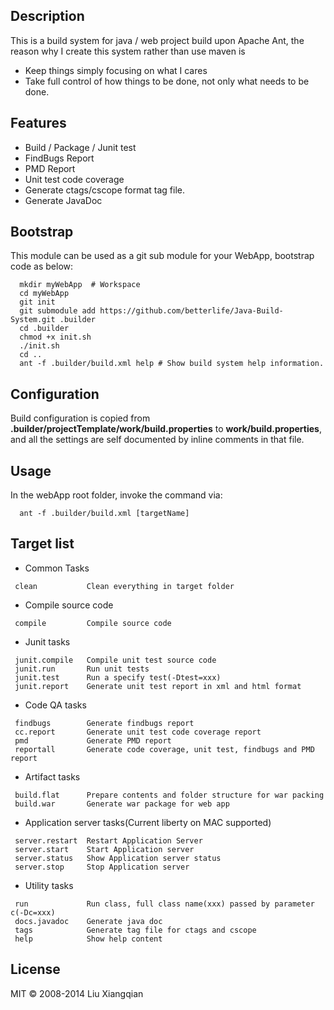 Description
-----------

This is a build system for java / web project build upon Apache Ant, the reason why I create this system rather than use maven is 

  - Keep things simply focusing on what I cares
  - Take full control of how things to be done, not only what needs to be done.

Features
--------

  - Build / Package / Junit test
  - FindBugs Report
  - PMD Report
  - Unit test code coverage
  - Generate ctags/cscope format tag file.
  - Generate JavaDoc

Bootstrap
---------
  This module can be used as a git sub module for your WebApp, bootstrap code as below:
```
  mkdir myWebApp  # Workspace
  cd myWebApp     
  git init
  git submodule add https://github.com/betterlife/Java-Build-System.git .builder
  cd .builder
  chmod +x init.sh
  ./init.sh
  cd ..
  ant -f .builder/build.xml help # Show build system help information.
```  
  
Configuration
-------------

  Build configuration is copied from __.builder/projectTemplate/work/build.properties__ to __work/build.properties__,
  and all the settings are self documented by inline comments in that file.
  
Usage 
-----

  In the webApp root folder, invoke the command via:
```
  ant -f .builder/build.xml [targetName]
```  

 Target list  
 -----------

- Common Tasks    
```
 clean           Clean everything in target folder
```

- Compile source code
```
 compile         Compile source code
```

- Junit tasks
```
 junit.compile   Compile unit test source code
 junit.run       Run unit tests
 junit.test      Run a specify test(-Dtest=xxx) 
 junit.report    Generate unit test report in xml and html format
``` 

- Code QA tasks
```    
 findbugs        Generate findbugs report
 cc.report       Generate unit test code coverage report
 pmd             Generate PMD report
 reportall       Generate code coverage, unit test, findbugs and PMD report
```

- Artifact tasks
```   
 build.flat      Prepare contents and folder structure for war packing
 build.war       Generate war package for web app
```

- Application server tasks(Current liberty on MAC supported)    
```    
 server.restart  Restart Application Server
 server.start    Start Application server
 server.status   Show Application server status
 server.stop     Stop Application server
``` 
 
- Utility tasks
```    
 run             Run class, full class name(xxx) passed by parameter c(-Dc=xxx)
 docs.javadoc    Generate java doc 
 tags            Generate tag file for ctags and cscope
 help            Show help content
```

License
-------

MIT © 2008-2014 Liu Xiangqian
